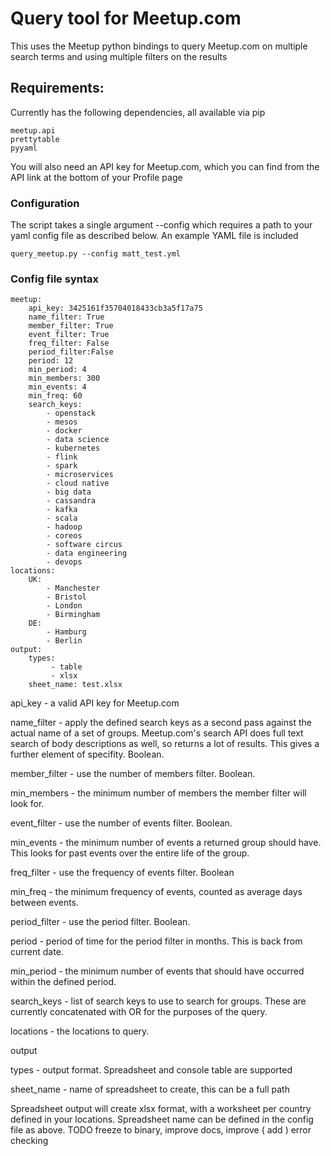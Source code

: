 # Query tool for Meetup.com

This uses the Meetup python bindings to query Meetup.com on multiple search terms and using multiple filters on the results

## Requirements:

Currently has the following dependencies, all available via pip

```
meetup.api
prettytable
pyyaml
```

You will also need an API key for Meetup.com, which you can find from the API link at the bottom of your Profile page

### Configuration

The script takes a single argument --config which requires a path to your yaml config file as described below. An example YAML file is included

```
query_meetup.py --config matt_test.yml
```

### Config file syntax

```
meetup:
    api_key: 3425161f35704018433cb3a5f17a75
    name_filter: True
    member_filter: True
    event_filter: True
    freq_filter: False
    period_filter:False
    period: 12
    min_period: 4
    min_members: 300
    min_events: 4
    min_freq: 60
    search_keys:
        - openstack
        - mesos
        - docker
        - data science
        - kubernetes
        - flink
        - spark
        - microservices
        - cloud native
        - big data
        - cassandra
        - kafka
        - scala
        - hadoop
        - coreos
        - software circus
        - data engineering
        - devops
locations:
    UK:
        - Manchester
        - Bristol
        - London
        - Birmingham
    DE:
        - Hamburg
        - Berlin
output:
    types:
         - table
         - xlsx
    sheet_name: test.xlsx
```                

api_key - a valid API key for Meetup.com

name_filter - apply the defined search keys as a second pass against the actual name of a set of groups. Meetup.com's search API does full text search of body descriptions as well, so returns a lot of results. This gives a further element of specifity. Boolean.

member_filter - use the number of members filter. Boolean.

min_members - the minimum number of members the member filter will look for.

event_filter - use the number of events filter. Boolean.

min_events - the minimum number of events a returned group should have. This looks for past events over the entire life of the group.

freq_filter - use the frequency of events filter. Boolean

min_freq - the minimum frequency of events, counted as average days between events.

period_filter - use the period filter. Boolean.

period - period of time for the period filter in months. This is back from current date.

min_period - the minimum number of events that should have occurred within the defined period.

search_keys - list of search keys to use to search for groups. These are currently concatenated with OR for the purposes of the query.

locations - the locations to query. 

output

types  - output format. Spreadsheet and console table are supported

sheet_name - name of spreadsheet to create, this can be a full path

Spreadsheet output will create xlsx format, with a worksheet per country defined in your locations. Spreadsheet name can be defined in the config file as above. 
TODO freeze to binary, improve docs, improve ( add ) error checking 
